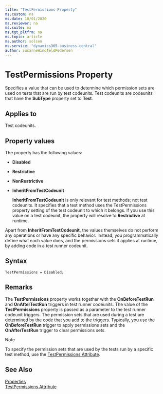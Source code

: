 ```yaml
---
title: "TestPermissions Property"
ms.custom: na
ms.date: 10/01/2020
ms.reviewer: na
ms.suite: na
ms.tgt_pltfrm: na
ms.topic: article
ms.author: solsen
ms.service: "dynamics365-business-central"
author: SusanneWindfeldPedersen
---
```


# TestPermissions Property

Specifies a value that can be used to determine which permission sets are used on tests that are run by test codeunits. Test codeunits are codeunits that have the **SubType** property set to **Test**.

## Applies to
Test codeunits. 
    
## Property values
The property has the following values: 

* **Disabled**
    
* **Restrictive**
    
* **NonRestrictive**
    
* **InheritFromTestCodeunit**

    **InheritFromTestCodeunit** is only relevant for test methods; not test codeunits. It specifies that a test method uses the TestPermissions property setting of the test codeunit to which it belongs. If you use this value on a test codeunit, the property will resolve to **Restrictive** at runtime.

Apart from **InheritFromTestCodeunit**, the values themselves do not perform any operations or have any specific behavior. Instead, you programmatically define what each value does, and the permissions sets it applies at runtime, by adding code in a test runner codeunit.

## Syntax
```
TestPermissions = Disabled;
```

## Remarks
The **TestPermissions** property works together with the **OnBeforeTestRun** and **OnAfterTestRun** triggers in test runner codeunits. The value of the **TestPermissions** property is passed as a parameter to the test runner codeunit triggers. The permission sets that are used during a test are determined by the code that you add to the triggers. Typically, you use the **OnBeforeTestRun** trigger to apply permissions sets and the **OnAfterTestRun** trigger to clear permissions sets.

>[!NOTE]
> To specify the permission sets that are used by the tests run by a specific test method, use the [TestPermissions Attribute](../methods/devenv-testpermissions-attribute.md).

## See Also
[Properties](devenv-properties.md)  
[TestPermissions Attribute](../methods/devenv-testpermissions-attribute.md)
<!--
## See Also
[Testing With Permission Sets](../devenv-testing-permissionsets.md)  
[Testing the Application](../devenv-Testing-the-Application.md)  
[How to: Create a Test Runner Codeunit](../devenv-How-to-Create-a-Test-Runner-Codeunit.md)  
[How to: Create Test Codeunits and Test Methods](../methods/devenv-How-to-Create-Test-Codeunits-and-Test-Methods.md)  
[How to: Create Handler Methods](../methods/devenv-How-to-Create-Handler-Methods.md)  
[Walkthrough: Testing Purchase Invoice Discounts](../Walkthrough--Testing-Purchase-Invoice-Discounts.md)  
[OnAfterTestRun Trigger](../triggers/devenv-trigger-onaftertestrun.md)  
[OnBeforeTestRun Trigger](../triggers/devenv-trigger-onbeforetestrun.md)  -->
